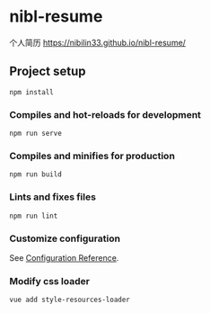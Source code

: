 # nibl-resume
个人简历
https://nibilin33.github.io/nibl-resume/        
## Project setup
```
npm install
```

### Compiles and hot-reloads for development
```
npm run serve
```

### Compiles and minifies for production
```
npm run build
```

### Lints and fixes files
```
npm run lint
```

### Customize configuration
See [Configuration Reference](https://cli.vuejs.org/config/).

### Modify css loader
```
vue add style-resources-loader
```